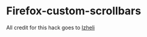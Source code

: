 # Firefox-custom-scrollbars
All credit for this hack goes to [Izheli](https://github.com/Izheil/Firefox-57-full-dark-theme-with-scrollbars)
